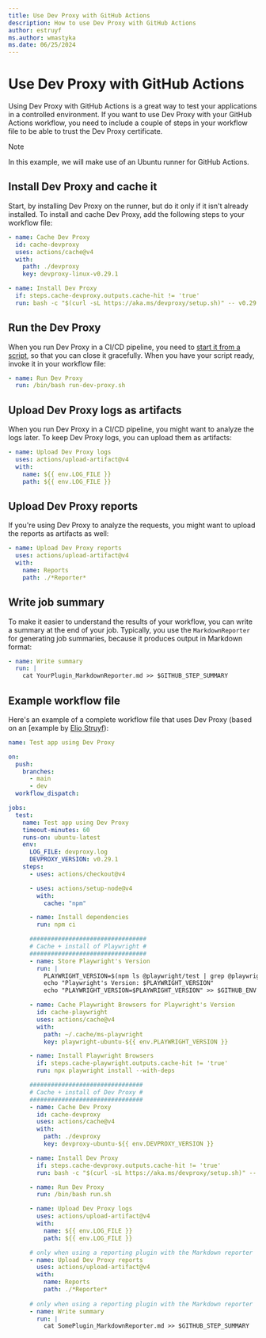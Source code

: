 ```yaml
---
title: Use Dev Proxy with GitHub Actions
description: How to use Dev Proxy with GitHub Actions
author: estruyf
ms.author: wmastyka
ms.date: 06/25/2024
---
```


# Use Dev Proxy with GitHub Actions

Using Dev Proxy with GitHub Actions is a great way to test your applications in a controlled environment. If you want to use Dev Proxy with your GitHub Actions workflow, you need to include a couple of steps in your workflow file to be able to trust the Dev Proxy certificate.

> [!NOTE]
> In this example, we will make use of an Ubuntu runner for GitHub Actions.

## Install Dev Proxy and cache it

Start, by installing Dev Proxy on the runner, but do it only if it isn't already installed. To install and cache Dev Proxy, add the following steps to your workflow file:

```yaml
- name: Cache Dev Proxy
  id: cache-devproxy
  uses: actions/cache@v4
  with:
    path: ./devproxy
    key: devproxy-linux-v0.29.1

- name: Install Dev Proxy
  if: steps.cache-devproxy.outputs.cache-hit != 'true'
  run: bash -c "$(curl -sL https://aka.ms/devproxy/setup.sh)" -- v0.29.1
```

## Run the Dev Proxy

When you run Dev Proxy in a CI/CD pipeline, you need to [start it from a script](./use-dev-proxy-in-ci-cd-overview.md), so that you can close it gracefully. When you have your script ready, invoke it in your workflow file:

```yaml
- name: Run Dev Proxy
  run: /bin/bash run-dev-proxy.sh
```

## Upload Dev Proxy logs as artifacts

When you run Dev Proxy in a CI/CD pipeline, you might want to analyze the logs later. To keep Dev Proxy logs, you can upload them as artifacts:

```yaml
- name: Upload Dev Proxy logs
  uses: actions/upload-artifact@v4
  with:
    name: ${{ env.LOG_FILE }}
    path: ${{ env.LOG_FILE }}
```

## Upload Dev Proxy reports

If you're using Dev Proxy to analyze the requests, you might want to upload the reports as artifacts as well:

```yaml
- name: Upload Dev Proxy reports
  uses: actions/upload-artifact@v4
  with:
    name: Reports
    path: ./*Reporter*
```

## Write job summary

To make it easier to understand the results of your workflow, you can write a summary at the end of your job. Typically, you use the `MarkdownReporter` for generating job summaries, because it produces output in Markdown format:

```yaml
- name: Write summary
  run: |
    cat YourPlugin_MarkdownReporter.md >> $GITHUB_STEP_SUMMARY
```

## Example workflow file

Here's an example of a complete workflow file that uses Dev Proxy (based on an [example by [Elio Struyf](https://www.eliostruyf.com/playwright-microsoft-dev-proxy-github-actions/)):

```yaml
name: Test app using Dev Proxy

on:
  push:
    branches:
      - main
      - dev
  workflow_dispatch:

jobs:
  test:
    name: Test app using Dev Proxy
    timeout-minutes: 60
    runs-on: ubuntu-latest
    env:
      LOG_FILE: devproxy.log
      DEVPROXY_VERSION: v0.29.1
    steps:
      - uses: actions/checkout@v4

      - uses: actions/setup-node@v4
        with:
          cache: "npm"

      - name: Install dependencies
        run: npm ci

      #################################
      # Cache + install of Playwright #
      #################################
      - name: Store Playwright's Version
        run: |
          PLAYWRIGHT_VERSION=$(npm ls @playwright/test | grep @playwright | sed 's/.*@//')
          echo "Playwright's Version: $PLAYWRIGHT_VERSION"
          echo "PLAYWRIGHT_VERSION=$PLAYWRIGHT_VERSION" >> $GITHUB_ENV          

      - name: Cache Playwright Browsers for Playwright's Version
        id: cache-playwright
        uses: actions/cache@v4
        with:
          path: ~/.cache/ms-playwright
          key: playwright-ubuntu-${{ env.PLAYWRIGHT_VERSION }}

      - name: Install Playwright Browsers
        if: steps.cache-playwright.outputs.cache-hit != 'true'
        run: npx playwright install --with-deps

      ################################
      # Cache + install of Dev Proxy #
      ################################
      - name: Cache Dev Proxy
        id: cache-devproxy
        uses: actions/cache@v4
        with:
          path: ./devproxy
          key: devproxy-ubuntu-${{ env.DEVPROXY_VERSION }}

      - name: Install Dev Proxy
        if: steps.cache-devproxy.outputs.cache-hit != 'true'
        run: bash -c "$(curl -sL https://aka.ms/devproxy/setup.sh)" -- ${{ env.DEVPROXY_VERSION }}

      - name: Run Dev Proxy
        run: /bin/bash run.sh

      - name: Upload Dev Proxy logs
        uses: actions/upload-artifact@v4
        with:
          name: ${{ env.LOG_FILE }}
          path: ${{ env.LOG_FILE }}

      # only when using a reporting plugin with the Markdown reporter
      - name: Upload Dev Proxy reports
        uses: actions/upload-artifact@v4
        with:
          name: Reports
          path: ./*Reporter*
      
      # only when using a reporting plugin with the Markdown reporter
      - name: Write summary
        run: |
          cat SomePlugin_MarkdownReporter.md >> $GITHUB_STEP_SUMMARY
```
